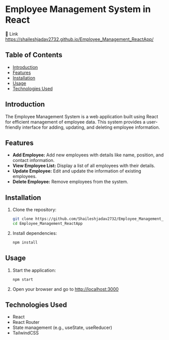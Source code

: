 
# Employee Management System in React

🔗 Link
https://shaileshjadav2732.github.io/Employee_Management_ReactApp/

## Table of Contents
- [Introduction](#introduction)
- [Features](#features)
- [Installation](#installation)
- [Usage](#usage)
- [Technologies Used](#technologies-used)

## Introduction
The Employee Management System is a web application built using React for efficient management of employee data. This system provides a user-friendly interface for adding, updating, and deleting employee information.

## Features
- **Add Employee:** Add new employees with details like name, position, and contact information.
- **View Employee List:** Display a list of all employees with their details.
- **Update Employee:** Edit and update the information of existing employees.
- **Delete Employee:** Remove employees from the system.

## Installation
1. Clone the repository:
    ```bash
    git clone https://github.com/Shaileshjadav2732/Employee_Management_ReactApp.git
    cd Employee_Management_ReactApp
    ```

2. Install dependencies:
    ```bash
    npm install
    ```

## Usage
1. Start the application:
    ```bash
    npm start
    ```
2. Open your browser and go to [http://localhost:3000](http://localhost:3000)

## Technologies Used
- React
- React Router
- State management (e.g., useState, useReducer)
- TailwindCSS



